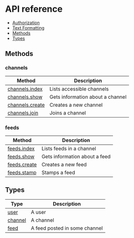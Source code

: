 # API reference

* [Authorization](auth.md)
* [Text Formatting](formatting.md)
* [Methods](#methods)
* [Types](#types)

## Methods

### channels

| Method                                        | Description                      |
| --------------------------------------------- | -------------------------------- |
| [channels.index](methods/channels.index.md)   | Lists accessible channels        |
| [channels.show](methods/channels.show.md)     | Gets information about a channel |
| [channels.create](methods/channels.create.md) | Creates a new channel            |
| [channels.join](methods/channels.join.md)     | Joins a channel                  |

### feeds

| Method                                  | Description                   |
| --------------------------------------- | ----------------------------- |
| [feeds.index](methods/feeds.index.md)   | Lists feeds in a channel      |
| [feeds.show](methods/feeds.show.md)     | Gets information about a feed |
| [feeds.create](methods/feeds.create.md) | Creates a new feed            |
| [feeds.stamp](methods/feeds.stamp.md)   | Stamps a feed                 |

## Types

| Type                        | Description                   |
| --------------------------- | ----------------------------- |
| [user](types/user.md)       | A user                        |
| [channel](types/channel.md) | A channel                     |
| [feed](types/feed.md)       | A feed posted in some channel |
